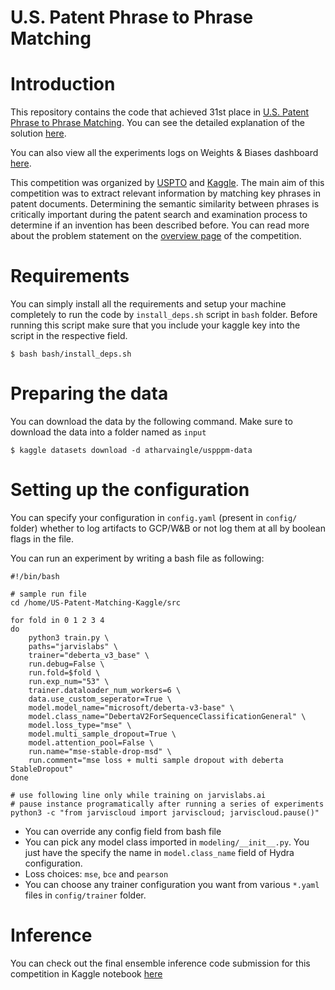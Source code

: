# U.S. Patent Phrase to Phrase Matching

# Introduction
This repository contains the code that achieved 31st place in [U.S. Patent Phrase to Phrase Matching](https://www.kaggle.com/competitions/us-patent-phrase-to-phrase-matching). You can see the detailed explanation of the solution [here](https://www.kaggle.com/competitions/us-patent-phrase-to-phrase-matching/discussion/332355).

You can also view all the experiments logs on Weights & Biases dashboard [here](https://wandb.ai/gladiator/USPPPM-Kaggle).

This competition was organized by [USPTO](https://www.uspto.gov/) and [Kaggle](https://www.kaggle.com). The main aim of this competition was to extract relevant information by matching key phrases in patent documents. Determining the semantic similarity between phrases is critically important during the patent search and examination process to determine if an invention has been described before. You can read more about the problem statement on the [overview page](https://www.kaggle.com/competitions/us-patent-phrase-to-phrase-matching/overview) of the competition.

# Requirements
You can simply install all the requirements and setup your machine completely to run the code by `install_deps.sh` script in `bash` folder. Before running this script make sure that you include your kaggle key into the script in the respective field.
```shell
$ bash bash/install_deps.sh
```

# Preparing the data
You can download the data by the following command. Make sure to download the data into a folder named as `input`
```shell
$ kaggle datasets download -d atharvaingle/uspppm-data
```

# Setting up the configuration
You can specify your configuration in `config.yaml` (present in `config/` folder) whether to log artifacts to GCP/W&B or not log them at all by boolean flags in the file.

You can run an experiment by writing a bash file as following:

```shell
#!/bin/bash

# sample run file
cd /home/US-Patent-Matching-Kaggle/src

for fold in 0 1 2 3 4
do
    python3 train.py \
    paths="jarvislabs" \
    trainer="deberta_v3_base" \
    run.debug=False \
    run.fold=$fold \
    run.exp_num="53" \
    trainer.dataloader_num_workers=6 \
    data.use_custom_seperator=True \
    model.model_name="microsoft/deberta-v3-base" \
    model.class_name="DebertaV2ForSequenceClassificationGeneral" \
    model.loss_type="mse" \
    model.multi_sample_dropout=True \
    model.attention_pool=False \
    run.name="mse-stable-drop-msd" \
    run.comment="mse loss + multi sample dropout with deberta StableDropout"
done

# use following line only while training on jarvislabs.ai
# pause instance programatically after running a series of experiments
python3 -c "from jarviscloud import jarviscloud; jarviscloud.pause()"
```

- You can override any config field from bash file
- You can pick any model class imported in `modeling/__init__.py`. You just have the specify the name in `model.class_name` field of Hydra configuration.
- Loss choices: `mse`, `bce` and `pearson`
- You can choose any trainer configuration you want from various `*.yaml` files in `config/trainer` folder.

# Inference
You can check out the final ensemble inference code submission for this competition in Kaggle notebook [here](https://www.kaggle.com/code/atharvaingle/uspppm-inference-ensemble-hill-climbing/notebook)
